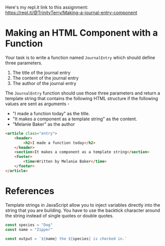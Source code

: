 Here's my repl.it link to this assignment: https://repl.it/@TrinityTerry/Making-a-journal-entry-component

# Making an HTML Component with a Function

Your task is to write a function named `JournalEntry` which should define three parameters.

1. The title of the journal entry
2. The content of the journal entry
3. The author of the journal entry

The `JournalEntry` function should use those three parameters and return a template string that contains the following HTML structure if the following values are sent as arguments - 

- "I made a function today" as the title.
- "It makes a component as a template string" as the content.
- "Melanie Baker" as the author

```html
<article class="entry">
    <header>
        <h2>I made a function today</h2>
    </header>
    <section>It makes a component as a template string</section>
    <footer>
        <time>Written by Melanie Baker</time>
    </footer>
</article>
```

# References

Template strings in JavaScript allow you to inject variables directly into the string that you are building. You have to use the backtick character around the string instead of single quotes or double quotes.

```js
const species = "Dog"
const name = "Zipper"

const output = `${name} the ${species} is checked in.`
```